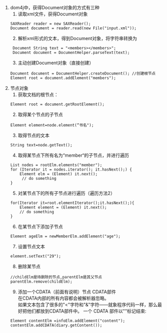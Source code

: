 1. dom4j中，获得Document对象的方式有三种
   1. 读取xml文件，获得Document对象
   ```$xslt
   SAXReader reader = new SAXReader();
   Document document = reader.read(new File("input.xml"));
   ```
   2. 解析xml形式的文本，得到Document对象，将字符串转换为
   ```$xslt
    Document String text = "<members></members>";
    Document document = DocumentHelper.parseText(text);
    ```
    3. 主动创建Document对象（直接创建）
    ```$xslt
    Document document = DocumentHelper.createDocument(); //创建根节点
    Element root = document.addElement("members");
    ```
2. 节点对象
    1. 获取文档的根节点：
    ```$xslt
    Element root = document.getRootElement();
    ```
    2. 取得某个节点的子节点
    ```$xslt
    Element element=node.element(“书名");
    ```
    3. 取得节点的文本
    ```$xslt
    String text=node.getText();
    ```
    4. 取得某节点下所有名为“member“的子节点，并进行遍历
    ```$xslt
    List nodes = rootElm.elements("member");
    for (Iterator it = nodes.iterator(); it.hasNext();) {     
        Element elm = (Element) it.next();   
         // do something 
    }
    ```
    5. 对某节点下的所有子节点进行遍历（遍历方法2）
    ```$xslt
    for(Iterator it=root.elementIterator();it.hasNext();){       
        Element element = (Element) it.next();       
        // do something   
    }
    ```
    6. 在某节点下添加子节点
    ```$xslt
    Element ageElm = newMemberElm.addElement("age");
    ```
    7. 设置节点文本
    ```$xslt
    element.setText("29");
    ```
    8. 删除某节点
    ```$xslt
    //childElm是待删除的节点,parentElm是其父节点
    parentElm.remove(childElm);
    ```
    9. 添加一个CDATA（前面有说明）节点
    CDATA部件<br>
    在CDATA内部的所有内容都会被解析器忽略。<br>
    如果文本包含了很多的"<"字符和"&"字符——就象程序代码一样，那么最好把他们都放到CDATA部件中。
    一个 CDATA 部件以"<![CDATA[" 标记开始，以"]]>"标记结束:
    ```$xslt
    Element contentElm =infoElm.addElement("content");
    contentElm.addCDATA(diary.getContent());
    ```